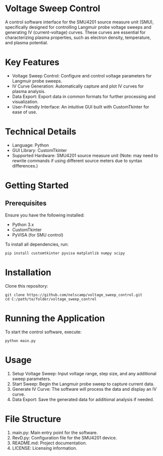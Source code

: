 # Voltage Sweep Control
A control software interface for the SMU4201 source measure unit (SMU), specifically designed for controlling Langmuir probe voltage sweeps and generating IV (current-voltage) curves. These curves are essential for characterizing plasma properties, such as electron density, temperature, and plasma potential.

# Key Features
 - Voltage Sweep Control: Configure and control voltage parameters for Langmuir probe sweeps.
 - IV Curve Generation: Automatically capture and plot IV curves for plasma analysis.
 - Data Export: Export data in common formats for further processing and visualization.
 - User-Friendly Interface: An intuitive GUI built with CustomTkinter for ease of use.

# Technical Details
 - Language: Python
 - GUI Library: CustomTkinter
 - Supported Hardware: SMU4201 source measure unit (Note: may need to rewrite commands if using different source meters due to syntax differences.)

# Getting Started
## Prerequisites
Ensure you have the following installed:
 - Python 3.x
 - CustomTkinter
 - PyVISA (for SMU control)

To install all dependencies, run:
```
pip install customtkinter pyvisa matplotlib numpy scipy
```

# Installation
Clone this repository:
```
git clone https://github.com/nelscamp/voltage_sweep_control.git
cd C:/path/to/folder/voltage_sweep_control
```

# Running the Application
To start the control software, execute:
```
python main.py
```

# Usage
1. Setup Voltage Sweep: Input voltage range, step size, and any additional sweep parameters.
2. Start Sweep: Begin the Langmuir probe sweep to capture current data.
3. Generate IV Curve: The software will process the data and display an IV curve.
4. Data Export: Save the generated data for additional analysis if needed.

# File Structure
1. main.py: Main entry point for the software.
2. RevD.py: Configuration file for the SMU4201 device.
3. README.md: Project documentation.
4. LICENSE: Licensing information.
